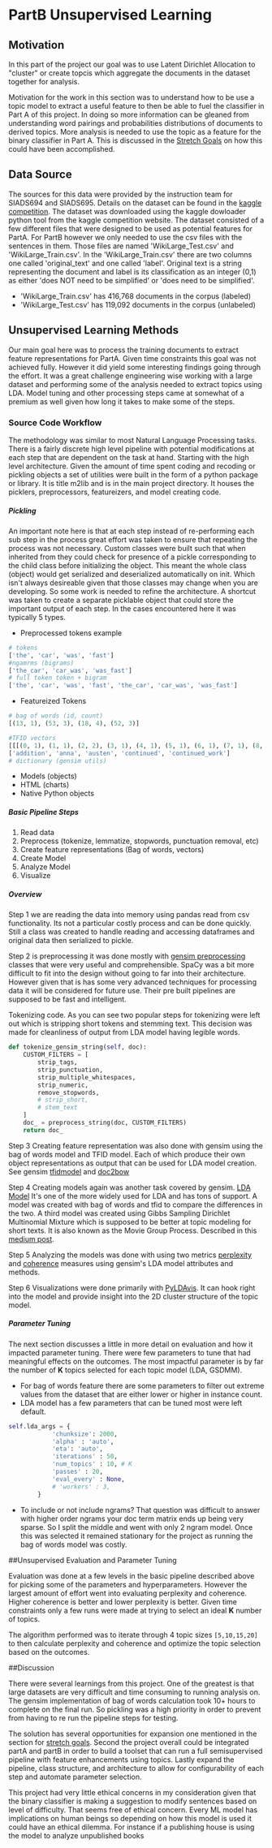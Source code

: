 # PartB Unsupervised Learning

## Motivation

In this part of the project our goal was to use Latent Dirichlet Allocation to "cluster" or create topcis which aggregate the documents in the dataset together for analysis.

Motivation for the work in this section was to understand how to be use a topic model to extract a useful feature to then be able to fuel the classifier in Part A of this project. In doing so more information can be gleaned from understanding word pairings and probabilities distributions of documents to derived topics. More analysis is needed to use the topic as a feature for the binary classifier in Part A. This is discussed in the [Stretch Goals](stretchgoals.md) on how this could have been accomplished. 

## Data Source

The sources for this data were provided by the instruction team for SIADS694 and SIADS695. Details on the dataset can be found in the [kaggle competition](https://www.kaggle.com/c/umich-siads-695-predicting-text-difficulty/overview). The dataset was downloaded using the kaggle dowloader python tool from the kaggle competition website. The dataset consisted of a few different files that were designed to be used as potential features for PartA. For PartB however we only needed to use the csv files with the sentences in them. Those files are named 'WikiLarge_Test.csv' and 'WikiLarge_Train.csv'. In the 'WikiLarge_Train.csv' there are two columns one called 'original_text' and one called 'label'. Original text is a string representing the document and label is its classification as an integer (0,1) as either 'does NOT need to be simplified' or 'does need to be simplified'. 
* 'WikiLarge_Train.csv' has 416,768 documents in the corpus (labeled)
* 'WikiLarge_Test.csv' has 119,092 documents in the corpus (unlabeled)

## Unsupervised Learning Methods

Our main goal here was to process the training documents to extract feature representations for PartA. Given time constraints this goal was not achieved fully. However it did yield some interesting findings going through the effort. It was a great challenge engineering wise working with a large dataset and performing some of the analysis needed to extract topics using LDA. Model tuning and other processing steps came at somewhat of a premium as well given how long it takes to make some of the steps. 

### Source Code Workflow

The methodology was similar to most Natural Language Processing tasks. There is a fairly discrete high level pipeline with potential modifications at each step that are dependent on the task at hand. Starting with the high level architecture. Given the amount of time spent coding and recoding or pickling objects a set of utilities were built in the form of a python package or library. It is title m2lib and is in the main project directory. It houses the picklers, preprocessors, featureizers, and model creating code. 

##### Pickling

An important note here is that at each step instead of re-performing each sub step in the process great effort was taken to ensure that repeating the process was not necessary. Custom classes were built such that when inherited from they could check for presence of a pickle corresponding to the child class before initializing the object. This meant the whole class (object) would get serialized and deserialized automatically on init. Which isn't always desireable given that those classes may change when you are developing. So some work is needed to refine the architecture. A shortcut was taken to create a separate picklable object that could store the important output of each step. In the cases encountered here it was typically 5 types. 

* Preprocessed tokens example
```python
# tokens
['the', 'car', 'was', 'fast']
#ngamrms (bigrams)
['the_car', 'car_was', 'was_fast']
# full token token + bigram
['the', 'car', 'was', 'fast', 'the_car', 'car_was', 'was_fast']
```
* Featureized Tokens
```python
# bag of words (id, count)
[(13, 1), (53, 3), (18, 4), (52, 3)]

#TFID vectors
[[[(0, 1), (1, 1), (2, 2), (3, 1), (4, 1), (5, 1), (6, 1), (7, 1), (8, 2), (9, 1), (10, 1), (11, 1), (12, 1), (13, 1), (14, 1), (15, 1), (16, 1)]]
['addition', 'anna', 'austen', 'continued', 'continued_work']
# dictionary (gensim utils)
```
* Models (objects)
* HTML (charts)
* Native Python objects

##### Basic Pipeline Steps

1. Read data
2. Preprocess (tokenize, lemmatize, stopwords, punctuation removal, etc)
3. Create feature representations (Bag of words, vectors)
4. Create Model
5. Analyze Model
6. Visualize

##### Overview
Step 1 we are reading the data into memory using pandas read from csv functionality. Its not a particular costly process and can be done quickly. Still a class was created to handle reading and accessing dataframes and original data then serialized to pickle.

Step 2 is preprocessing it was done mostly with [gensim preprocessing](https://radimrehurek.com/gensim/parsing/preprocessing.html) classes that were very useful and comprehensible. SpaCy was a bit more difficult to fit into the design without going to far into their architecture. However given that is has some very advanced techniques for processing data it will be considered for future use. Their pre built pipelines are supposed to be fast and intelligent.

Tokenizing code. As you can see two popular steps for tokenizing were left out which is stripping short tokens and stemming text. This decision was made for cleanliness of output from LDA model having legible words. 

```python
def tokenize_gensim_string(self, doc):
    CUSTOM_FILTERS = [
        strip_tags,
        strip_punctuation,
        strip_multiple_whitespaces,
        strip_numeric,
        remove_stopwords,
        # strip_short,
        # stem_text
    ]
    doc_ = preprocess_string(doc, CUSTOM_FILTERS)
    return doc_

```

Step 3 Creating feature representation was also done with gensim using the bag of words model and TFID model. Each of which produce their own object representations as output that can be used for LDA model creation. See gensim [tfidmodel](https://radimrehurek.com/gensim/models/tfidfmodel.html?highlight=tfid#module-gensim.models.tfidfmodel) and [doc2bow](https://radimrehurek.com/gensim/corpora/dictionary.html?highlight=doc2bow#gensim.corpora.dictionary.Dictionary.doc2bow)

Step 4 Creating models again was another task covered by gensim. [LDA Model](https://radimrehurek.com/gensim/models/ldamodel.html) It's one of the more widely used for LDA and has tons of support. A model was created with bag of words and tfid to compare the differences in the two. A third model was created using Gibbs Sampling Dirichlet Multinomial Mixture which is supposed to be better at topic modeling for short texts. It is also known as the Movie Group Process. Described in this [medium post](https://towardsdatascience.com/short-text-topic-modeling-70e50a57c883). 

Step 5 Analyzing the models was done with using two metrics [perplexity](https://radimrehurek.com/gensim/models/atmodel.html?highlight=topic%20perplexity#gensim.models.atmodel.AuthorTopicModel.log_perplexity) and [coherence](https://radimrehurek.com/gensim/models/coherencemodel.html) measures using gensim's LDA model attributes and methods.

Step 6 Visualizations were done primarily with [PyLDAvis](https://nbviewer.jupyter.org/github/bmabey/pyLDAvis/blob/master/notebooks/pyLDAvis_overview.ipynb#topic=0&lambda=1&term=). It can hook right into the model and provide insight into the 2D cluster structure of the topic model. 

##### Parameter Tuning

The next section discusses a little in more detail on evaluation and how it impacted parameter tuning. There were few parameters to tune that had meaningful effects on the outcomes. The most impactful parameter is by far the number of **K** topics selected for each topic model (LDA, GSDMM). 

* For bag of words feature there are some parameters to filter out extreme values from the dataset that are either lower or higher in instance count. 
* LDA model has a few parameters that can be tuned most were left default.
```python
self.lda_args = {
            'chunksize': 2000,
            'alpha' : 'auto',
            'eta': 'auto',
            'iterations' : 50,
            'num_topics' : 10, # K
            'passes' : 20,
            'eval_every' : None,
            # 'workers' : 3,
        }
```
* To include or not include ngrams? That question was difficult to answer with higher order ngrams your doc term matrix ends up being very sparse. So I split the middle and went with only 2 ngram model. Once this was selected it remained stationary for the project as running the bag of words model was costly. 


##Unsupervised Evaluation and Parameter Tuning
 
 Evaluation was done at a few levels in the basic pipeline described above for picking some of the parameters and hyperparameters. However the largest amount of effort went into evaluating perplexity and coherence. Higher coherence is better and lower perplexity is better. Given time constraints only a few runs were made at trying to select an ideal **K** number of topics. 
 
 The algorithm performed was to iterate through 4 topic sizes `[5,10,15,20]` to then calculate perplexity and coherence and optimize the topic selection based on the outcomes. 
 
 
##Discussion
 
 There were several learnings from this project. One of the greatest is that large datasets are very difficult and time consuming to running analysis on. The gensim implementation of bag of words calculation took 10+ hours to complete on the final run. So pickling was a high priority in order to prevent from having to re run the pipeline steps for testing. 
 
 The solution has several opportunities for expansion one mentioned in the section for [stretch goals](stretchgoals.md). Second the project overall could be integrated partA and partB in order to build a toolset that can run a full semisupervised pipeline with feature enhancements using topics. Lastly expand the pipeline, class structure, and architecture to allow for configurability of each step and automate parameter selection. 
 
 This project had very little ethical concerns in my consideration given that the binary classifier is making a suggestion to modify sentences based on level of difficulty. That seems free of ethical concern. Every ML model has implications on human beings so depending on how this model is used it could have an ethical dilemma. For instance if a publishing house is using the model to analyze unpublished books 
 


